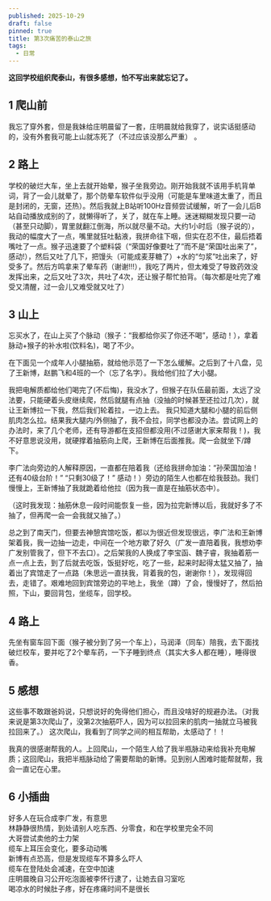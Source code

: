 ```yaml
---
published: 2025-10-29
draft: false
pinned: true
title: 第3次痛苦的泰山之旅
tags:
  - 日常
---
```

**这回学校组织爬泰山，有很多感想，怕不写出来就忘记了。**

## 1 爬山前  
我忘了穿外套，但是我妹给庄明晨留了一套，庄明晨就给我穿了，说实话挺感动的，没有外套我可能上山就冻死了（不过应该没那么严重） 。

## 2 路上  
学校的破烂大车，坐上去就开始晕，猴子坐我旁边。刚开始我就不该用手机背单词，背了一会儿就晕了，那个防晕车软件似乎没用（可能是车里味道太重了，而且是封闭的，无窗，还热）。然后我就上B站听100Hz音频尝试缓解，听了一会儿后B站自动播放成别的了，就懒得听了，关了，就在车上睡。迷迷糊糊发现只要一动（甚至只动脚），胃里就翻江倒海，所以就尽量不动。大约1小时后（猴子说的），我动的幅度大了一点，嘴里就狂吐黏液，我拼命往下咽，但实在忍不住，最后捂着嘴吐了一点。猴子迅速要了个塑料袋（“荣国好像要吐了”而不是“荣国吐出来了”，感动!），然后又吐了几下，把馒头（可能成麦芽糖了）+水的“匀浆”吐出来了，好受多了。然后方鸣拿来了晕车药（谢谢!!!），我吃了两片，但太难受了导致药效没发挥出来，之后又吐了3次，共吐了4次，还让猴子帮忙拍背。（每次都是吐完了难受又清醒，过一会儿又难受就又吐了）

## 3 山上  
忘买水了，在山上买了个脉动（猴子：“我都给你买了你还不喝”，感动！），拿着脉动+猴子的补水啦(饮料名)，喝了不少。

在下面见一个成年人小腿抽筋，就给他示范了一下怎么缓解。之后到了十八盘，见了王新博，赵鹏飞和4班的一个（忘了名字）。我给他们拉了大小腿。

我把电解质都给他们喝完了(不后悔)，我没水了，但猴子在队伍最前面，太远了没法要，只能硬着头皮继续爬，然后就腿有点抽（没抽的时候甚至还拉过几次），就让王新博拉一下我，然后我们轮着拉，一边上去。
我只知道大腿和小腿的前后侧肌肉怎么拉。结果我大腿内/外侧抽了，我不会拉，同学也都没办法。尝试网上的办法时，来了几个老师，还有导游都在支招但都没用(不过感谢大家来帮我！)，我不好意思说没用，就硬撑着抽筋向上爬，王新博在后面推我。爬一会就坐下/蹲下。

李广法向旁边的人解释原因，一直都在陪着我（还给我拼命加油：“孙荣国加油！还有40级台阶！” “只剩30级了！” 感动！）旁边的陌生人也都在给我鼓劲。我们慢慢上，王新博抽了我就跪着给他拉（因为我一直是在抽筋状态中）。

（这时我发现：抽筋休息一段时间能恢复一些，因为拉完新博以后，我就好多了不抽了，但再爬一会一会我就又抽了。）

总之到了南天门，但要去神憩宾馆吃饭，都以为很近但发现很远，李广法和王新博架着我，我一边抽一边走，中间在一个地方歇了好久（广发一直陪着我，我想劝李广发别管我了，但下不去口）。之后架我的人换成了李宝函、魏子睿，我抽着筋一点一点上去，到了后就去吃饭，饭挺好吃，吃了一些，起来时起得太猛又抽了，抽着出了宾馆走了一点路（朱思远一直扶我，背着我的包，谢谢你！），发现得回去，走错了。艰难地回到宾馆旁边的平地上，我坐（蹲）了会，慢慢好了，然后拍照，下山，要回背包，坐缆车，回学校。

## 4 路上
先坐有窗车回下面（猴子被分到了另一个车上），马润泽（同车）陪我，去下面找破烂校车，要并吃了2个晕车药，一下子睡到终点（其实大多人都在睡），睡得很香。

## 5 感想
这些事不敢跟爸妈说，只想说好的免得他们担心，而且没啥好的规避办法。（对我来说是第3次爬山了，没第2次抽筋吓人，因为可以拉回来的肌肉一抽就立马被我拉回来了。）
这次爬山，我看到了同学之间的相互帮助，太感动了！！

我真的很感谢帮我的人。上回爬山，一个陌生人给了我半瓶脉动来给我补充电解质；这回爬山，我把半瓶脉动给了需要帮助的新博。见到别人困难时能帮就帮，我会一直记在心里。

## 6 小插曲
好多人在玩合成李广发，有意思  
林静静很热情，到处请别人吃东西、分零食，和在学校里完全不同  
大哥尝试卖他的士力架  
缆车上耳压会变化，要多动动嘴  
新博有点恐高，但是发现缆车不算多么吓人  
缆车在登陆处会减速，在空中加速  
庄明晨晚自习公开吃泡面被李怀行逮了，让她去自习室吃  
喝凉水的时候肚子疼，好在疼痛时间不是很长  
